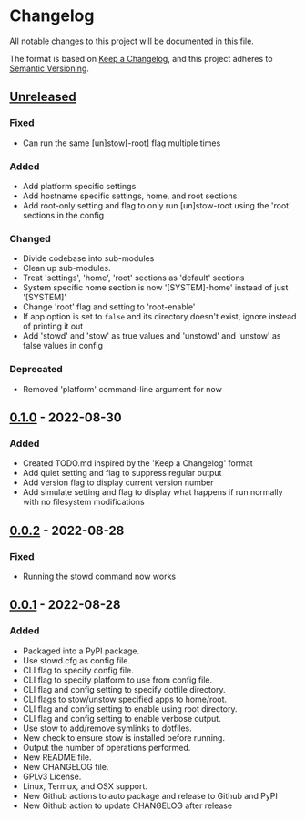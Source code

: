 # Changelog

All notable changes to this project will be documented in this file.

The format is based on [Keep a Changelog](https://keepachangelog.com/en/1.0.0/),
and this project adheres to [Semantic Versioning](https://semver.org/spec/v2.0.0.html).

## [Unreleased]

### Fixed

- Can run the same [un]stow[-root] flag multiple times

### Added

- Add platform specific settings
- Add hostname specific settings, home, and root sections
- Add root-only setting and flag to only run [un]stow-root using the 'root' sections in the config

### Changed

- Divide codebase into sub-modules
- Clean up sub-modules.
- Treat 'settings', 'home', 'root' sections as 'default' sections
- System specific home section is now '[SYSTEM]-home' instead of just '[SYSTEM]'
- Change 'root' flag and setting to 'root-enable'
- If app option is set to `false` and its directory doesn't exist, ignore instead of printing it out
- Add 'stowd' and 'stow' as true values and 'unstowd' and 'unstow' as false values in config

### Deprecated

- Removed 'platform' command-line argument for now

## [0.1.0] - 2022-08-30

### Added

- Created TODO.md inspired by the 'Keep a Changelog' format
- Add quiet setting and flag to suppress regular output
- Add version flag to display current version number
- Add simulate setting and flag to display what happens if run normally with no filesystem modifications

## [0.0.2] - 2022-08-28

### Fixed

- Running the stowd command now works

## [0.0.1] - 2022-08-28

### Added

- Packaged into a PyPI package.
- Use stowd.cfg as config file.
- CLI flag to specify config file.
- CLI flag to specify platform to use from config file.
- CLI flag and config setting to specify dotfile directory.
- CLI flags to stow/unstow specified apps to home/root.
- CLI flag and config setting to enable using root directory.
- CLI flag and config setting to enable verbose output.
- Use stow to add/remove symlinks to dotfiles.
- New check to ensure stow is installed before running.
- Output the number of operations performed.
- New README file.
- New CHANGELOG file.
- GPLv3 License.
- Linux, Termux, and OSX support.
- New Github actions to auto package and release to Github and PyPI
- New Github action to update CHANGELOG after release

[unreleased]: https://github.com/ghassan0/stowd/compare/v0.1.0...HEAD
[0.1.0]: https://github.com/ghassan0/stowd/compare/v0.0.2...v0.1.0
[0.0.2]: https://github.com/ghassan0/stowd/compare/v0.0.1...v0.0.2
[0.0.1]: https://github.com/ghassan0/stowd/releases/tag/v0.0.1
